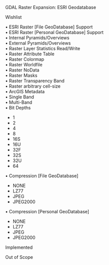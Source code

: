 GDAL Raster Expansion:  ESRI Geodatabase

Wishlist 

• ESRI Raster [File GeoDatabase] Support  
• ESRI Raster [Personal GeoDatabase] Support  
• Internal Pyramids/Overviews  
• External Pyramids/Overviews  
• Raster Layer Statistics Read/Write  
• Raster Attribute Table  
• Raster Colormap  
• Raster Worldfile  
• Raster NoData  
• Raster Masks  
• Raster Transparency Band  
• Raster arbitrary cell-size  
• ArcGIS Metadata  
• Single Band  
• Multi-Band  
• Bit Depths  
  - 1  
  - 2  
  - 4  
  - 8  
  - 16S  
  - 16U  
  - 32F  
  - 32S  
  - 32U  
  - 64  

• Compression [File GeoDatabase]  
  - NONE  
  - LZ77  
  - JPEG  
  - JPEG2000  

• Compression [Personal GeoDatabase]  
  - NONE  
  - LZ77  
  - JPEG  
  - JPEG2000  

Implemented  

Out of Scope  
